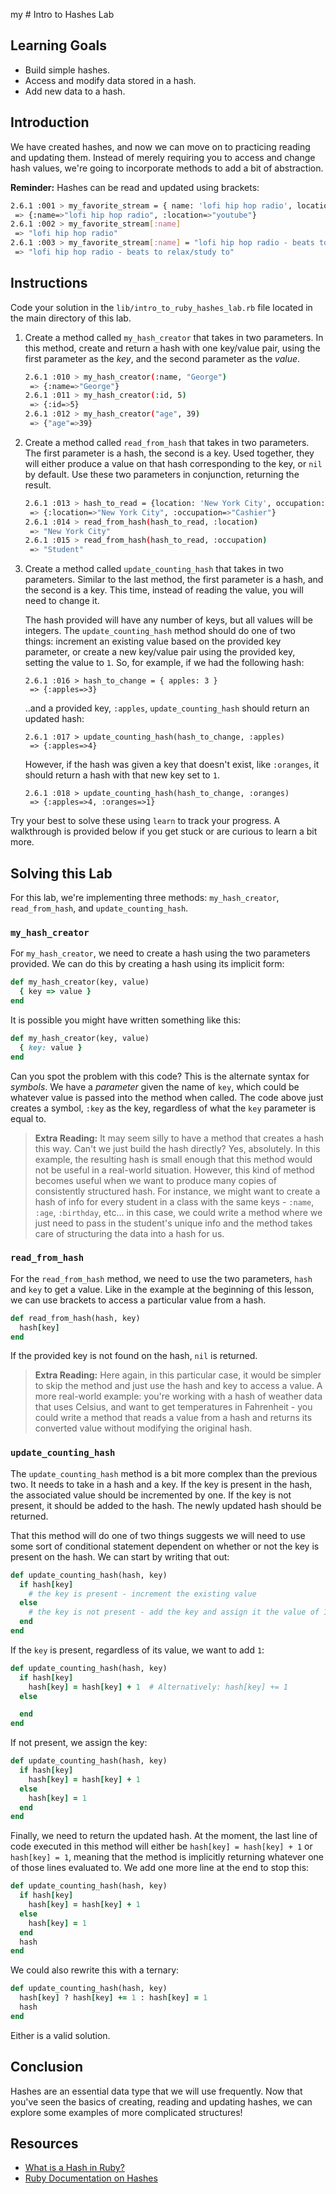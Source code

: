  my # Intro to Hashes Lab

## Learning Goals

- Build simple hashes.
- Access and modify data stored in a hash.
- Add new data to a hash.

## Introduction

We have created hashes, and now we can move on to practicing reading and updating
them. Instead of merely requiring you to access and change hash values, we're
going to incorporate methods to add a bit of abstraction.

**Reminder:** Hashes can be read and updated using brackets:

```sh
2.6.1 :001 > my_favorite_stream = { name: 'lofi hip hop radio', location: 'youtube' }
 => {:name=>"lofi hip hop radio", :location=>"youtube"}
2.6.1 :002 > my_favorite_stream[:name]
 => "lofi hip hop radio"
2.6.1 :003 > my_favorite_stream[:name] = "lofi hip hop radio - beats to relax/study to"
 => "lofi hip hop radio - beats to relax/study to"
```

## Instructions

Code your solution in the `lib/intro_to_ruby_hashes_lab.rb` file located in the main
directory of this lab.

1. Create a method called `my_hash_creator` that takes in two parameters. In
   this method, create and return a hash with one key/value pair, using the first
   parameter as the _key_, and the second parameter as the _value_.

   ```sh
   2.6.1 :010 > my_hash_creator(:name, "George")
    => {:name=>"George"}
   2.6.1 :011 > my_hash_creator(:id, 5)
    => {:id=>5}
   2.6.1 :012 > my_hash_creator("age", 39)
    => {"age"=>39}
   ```

2. Create a method called `read_from_hash` that takes in two parameters. The first
   parameter is a hash, the second is a key. Used together, they will either
   produce a value on that hash corresponding to the key, or `nil` by default.
   Use these two parameters in conjunction, returning the result.

   ```sh
   2.6.1 :013 > hash_to_read = {location: 'New York City', occupation: 'Student'}
    => {:location=>"New York City", :occupation=>"Cashier"}
   2.6.1 :014 > read_from_hash(hash_to_read, :location)
    => "New York City"
   2.6.1 :015 > read_from_hash(hash_to_read, :occupation)
    => "Student"
   ```

3. Create a method called `update_counting_hash` that takes in two parameters.
   Similar to the last method, the first parameter is a hash, and the second is
   a key. This time, instead of reading the value, you will need to change it.

   The hash provided will have any number of keys, but all values will be
   integers. The `update_counting_hash` method should do one of two things:
   increment an existing value based on the provided key parameter, or create a
   new key/value pair using the provided key, setting the value to `1`. So, for
   example, if we had the following hash:

   ```ssh
   2.6.1 :016 > hash_to_change = { apples: 3 }
    => {:apples=>3}
   ```

   ..and a provided key, `:apples`, `update_counting_hash` should return an updated hash:

   ```ssh
   2.6.1 :017 > update_counting_hash(hash_to_change, :apples)
    => {:apples=>4}
   ```

   However, if the hash was given a key that doesn't exist, like `:oranges`, it
   should return a hash with that new key set to `1`.

   ```ssh
   2.6.1 :018 > update_counting_hash(hash_to_change, :oranges)
    => {:apples=>4, :oranges=>1}
   ```

Try your best to solve these using `learn` to track your progress. A walkthrough
is provided below if you get stuck or are curious to learn a bit more.

## Solving this Lab

For this lab, we're implementing three methods: `my_hash_creator`,
`read_from_hash`, and `update_counting_hash`.

### `my_hash_creator`

For `my_hash_creator`, we need to create a hash using the two parameters
provided. We can do this by creating a hash using its implicit form:

```rb
def my_hash_creator(key, value)
  { key => value }
end
```

It is possible you might have written something like this:

```rb
def my_hash_creator(key, value)
  { key: value }
end
```

Can you spot the problem with this code? This is the alternate syntax for
_symbols_. We have a _parameter_ given the name of `key`, which could be
whatever value is passed into the method when called. The code above just
creates a symbol, `:key` as the key, regardless of what the `key` parameter is
equal to.

> **Extra Reading:** It may seem silly to have a method that creates a hash this
> way. Can't we just build the hash directly? Yes, absolutely. In this example,
> the resulting hash is small enough that this method would not be useful in a
> real-world situation. However, this kind of method becomes useful when we want
> to produce many copies of consistently structured hash. For instance, we
> might want to create a hash of info for every student in a class with the same
> keys - `:name`, `:age`, `:birthday`, etc... in this case, we could write a
> method where we just need to pass in the student's unique info and the method
> takes care of structuring the data into a hash for us.

### `read_from_hash`

For the `read_from_hash` method, we need to use the two parameters, `hash` and
`key` to get a value. Like in the example at the beginning of this lesson, we
can use brackets to access a particular value from a hash.

```rb
def read_from_hash(hash, key)
  hash[key]
end
```

If the provided key is not found on the hash, `nil` is returned.

> **Extra Reading:** Here again, in this particular case, it would be simpler to
> skip the method and just use the hash and key to access a value. A more
> real-world example: you're working with a hash of weather data that uses
> Celsius, and want to get temperatures in Fahrenheit - you could write a method
> that reads a value from a hash and returns its converted value without
> modifying the original hash.

### `update_counting_hash`

The `update_counting_hash` method is a bit more complex than the previous two.
It needs to take in a hash and a key. If the key is present in the hash, the
associated value should be incremented by one. If the key is not present, it
should be added to the hash. The newly updated hash should be returned.

That this method will do one of two things suggests we will need to use some
sort of conditional statement dependent on whether or not the key is present on
the hash. We can start by writing that out:

```rb
def update_counting_hash(hash, key)
  if hash[key]
    # the key is present - increment the existing value
  else
    # the key is not present - add the key and assign it the value of 1
  end
end
```

If the `key` is present, regardless of its value, we want to add `1`:

```rb
def update_counting_hash(hash, key)
  if hash[key]
    hash[key] = hash[key] + 1  # Alternatively: hash[key] += 1
  else

  end
end
```

If not present, we assign the key:

```rb
def update_counting_hash(hash, key)
  if hash[key]
    hash[key] = hash[key] + 1
  else
    hash[key] = 1
  end
end
```

Finally, we need to return the updated hash. At the moment, the last line of
code executed in this method will either be `hash[key] = hash[key] + 1` or
`hash[key] = 1`, meaning that the method is implicitly returning whatever one of
those lines evaluated to. We add one more line at the end to stop this:

```rb
def update_counting_hash(hash, key)
  if hash[key]
    hash[key] = hash[key] + 1
  else
    hash[key] = 1
  end
  hash
end
```

We could also rewrite this with a ternary:

```rb
def update_counting_hash(hash, key)
  hash[key] ? hash[key] += 1 : hash[key] = 1
  hash
end
```

Either is a valid solution.

## Conclusion

Hashes are an essential data type that we will use frequently. Now that you've
seen the basics of creating, reading and updating hashes, we can explore
some examples of more complicated structures!

## Resources

- [What is a Hash in Ruby?](http://ruby.about.com/od/rubyfeatures/a/hashes.htm)
- [Ruby Documentation on Hashes](https://ruby-doc.org/core-2.5.1/Hash.html)

[rand]: https://ruby-doc.org/core-2.5.0/Random.html
